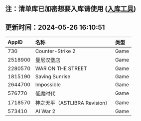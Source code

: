 ## 注：清单库已加密想要入库请使用 ([入库工具](https://github.com/BlankTMing/ManifestAutoUpdate/releases))

## 更新时间：2024-05-26 16:10:51
| AppID | 名称 | 类型  |
| :-------------------- | :----------------------------- | :----------- |
| 730 | Counter-Strike 2| Game |
| 2518900 | 曼尼汉堡店| Game |
| 2280570 | WAR ON THE STREET| Game |
| 1815190 | Saving Sunrise| Game |
| 2644700 | Impossible| Game |
| 576770 | 低魔时代| Game |
| 1718570 | 神之天平（ASTLIBRA Revision）| Game |
| 573410 | AI War 2| Game |

